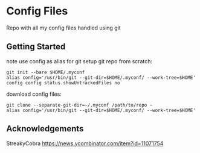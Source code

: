 # Config Files
Repo with all my config files handled using git
## Getting Started 
note use config as alias for git
setup git repo from scratch: 
```
git init --bare $HOME/.myconf
alias config='/usr/bin/git --git-dir=$HOME/.myconf/ --work-tree=$HOME'
config config status.showUntrackedFiles no`
```
download config files:
```
git clone --separate-git-dir=~/.myconf /path/to/repo ~
alias config='/usr/bin/git --git-dir=$HOME/.myconf/ --work-tree=$HOME'
```


## Acknowledgements
StreakyCobra https://news.ycombinator.com/item?id=11071754

